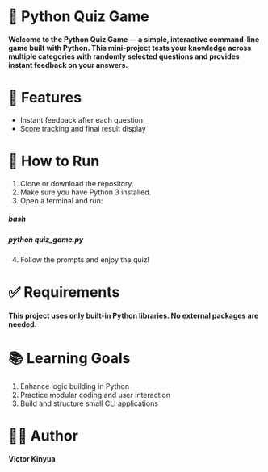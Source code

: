 # 🧠 Python Quiz Game
#### Welcome to the Python Quiz Game — a simple, interactive command-line game built with Python. This mini-project tests your knowledge across multiple categories with randomly selected questions and provides instant feedback on your answers.
# 🚀 Features
* Instant feedback after each question
* Score tracking and final result display

# 🔧 How to Run
1.  Clone or download the repository.
2. Make sure you have Python 3 installed.
3. Open a terminal and run:
##### bash
##### python quiz_game.py
4. Follow the prompts and enjoy the quiz!

# ✅ Requirements
#### This project uses only built-in Python libraries. No external packages are needed.

# 📚 Learning Goals
1. Enhance logic building in Python
2. Practice modular coding and user interaction
3. Build and structure small CLI applications

# 🧑‍💻 Author
#### Victor Kinyua


